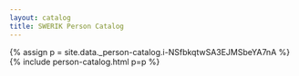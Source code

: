 ```yaml
---
layout: catalog
title: SWERIK Person Catalog
---
```

{% assign p = site.data._person-catalog.i-NSfbkqtwSA3EJMSbeYA7nA %}
{% include person-catalog.html p=p %}


